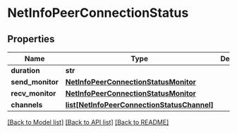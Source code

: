 # NetInfoPeerConnectionStatus

## Properties
Name | Type | Description | Notes
------------ | ------------- | ------------- | -------------
**duration** | **str** |  | [optional] 
**send_monitor** | [**NetInfoPeerConnectionStatusMonitor**](NetInfoPeerConnectionStatusMonitor.md) |  | [optional] 
**recv_monitor** | [**NetInfoPeerConnectionStatusMonitor**](NetInfoPeerConnectionStatusMonitor.md) |  | [optional] 
**channels** | [**list[NetInfoPeerConnectionStatusChannel]**](NetInfoPeerConnectionStatusChannel.md) |  | [optional] 

[[Back to Model list]](../README.md#documentation-for-models) [[Back to API list]](../README.md#documentation-for-api-endpoints) [[Back to README]](../README.md)

